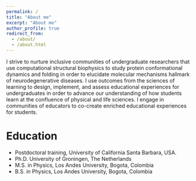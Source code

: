 ```yaml
---
permalink: /
title: "About me"
excerpt: "About me"
author_profile: true
redirect_from: 
  - /about/
  - /about.html
---
```


I strive to nurture inclusive communities of undergraduate researchers that use computational structural biophysics to study protein conformational dynamics and folding in order to elucidate molecular mechanisms hallmark of neurodegenerative diseases. 
I use outcomes from the sciences of learning to design, implement, and assess educational experiences for undergraduates in order to advance our understanding of how students learn at the confluence of physical and life sciences. 
I engage in communities of educators to co-create enriched educational experiences for students. 

Education
======
*  Postdoctoral training, University of California Santa Barbara, USA.
*  Ph.D. University of Groningen, The Netherlands
*  M.S. in Physics, Los Andes University, Bogota, Colombia
*  B.S. in Physics, Los Andes University, Bogota, Colombia



